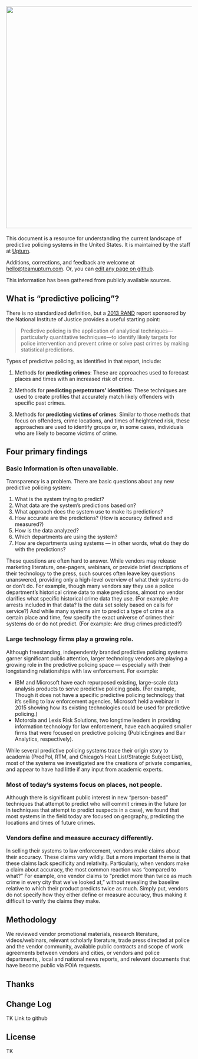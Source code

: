 # <a href='https://github.com/akbr/redux/'><img src='https://raw.githubusercontent.com/akbr/redux/master/docs/logo.png' width='600px'></a>

This document is a resource for understanding the current landscape of predictive policing systems in the United States. It is maintained by the staff at [Upturn](https://teamupturn.com).

Additions, corrections, and feedback are welcome at [hello@teamupturn.com](hello@teamupturn.com). Or, you can [edit any page on github](https://github.com/).

This information has been gathered from publicly available sources.

## What is “predictive policing”?

There is no standardized definition, but a [2013 RAND](https://www.rand.org/content/dam/rand/pubs/research_reports/RR200/RR233/RAND_RR233.pdf) report sponsored by the National Institute of Justice provides a useful starting point:

> Predictive policing is the application of analytical techniques—particularly quantitative techniques—to identify likely targets for police intervention and prevent crime or solve past crimes by making statistical predictions.

Types of predictive policing, as identified in that report, include:

1. Methods for **predicting crimes**: These are approaches used to forecast places and times with an increased risk of crime.

2. Methods for **predicting perpetrators’ identities**: These techniques are used to create profiles that accurately match likely offenders with specific past crimes.

3. Methods for **predicting victims of crimes**: Similar to those methods that focus on offenders, crime locations, and times of heightened risk, these approaches are used to identify groups or, in some cases, individuals who are likely to become victims of crime.

## Four primary findings

### Basic Information is often unavailable.

Transparency is a problem. There are basic questions about any new predictive policing system:

1. What is the system trying to predict?
2. What data are the system’s predictions based on?
3. What approach does the system use to make its predictions?
4. How accurate are the predictions? (How is accuracy defined and measured?)
5. How is the data analyzed?
6. Which departments are using the system?
7. How are departments using systems — in other words, what do they do with the predictions?

These questions are often hard to answer. While vendors may release marketing literature, one-pagers,  webinars, or provide brief descriptions of their technology to the press, such sources often leave key questions unanswered, providing only a high-level overview of what their systems do or don’t do. For example, though many vendors say they use a police department’s historical crime data to make predictions, almost no vendor clarifies what specific historical crime data they use. (For example: Are arrests included in that data? Is the data set solely based on calls for service?) And while many systems aim to predict a type of crime at a certain place and time, few specify the exact universe of crimes their systems do or do not predict. (For example: Are drug crimes predicted?)

### Large technology firms play a growing role.

Although freestanding, independently branded predictive policing systems garner significant public attention, larger technology vendors are playing a growing role in the predictive policing space — especially with their longstanding relationships with law enforcement. For example:

* IBM and Microsoft have each repurposed existing, large-scale data analysis products to serve predictive policing goals. (For example, Though it does not have a specific predictive policing technology that it’s selling to law enforcement agencies, Microsoft held a webinar in 2015 showing how its existing technologies could be used for predictive policing.)
* Motorola and Lexis Risk Solutions, two longtime leaders in providing information technology for law enforcement, have each acquired smaller firms that were focused on predictive policing (PublicEngines and Bair Analytics, respectively).

While several predictive policing systems trace their origin story to academia (PredPol, RTM, and Chicago’s Heat List/Strategic Subject List), most of the systems we investigated are the creations of private companies, and appear to have had little if any input from academic experts.

### Most of today’s systems focus on places, not people.

Although there is significant public interest in new “person-based” techniques that attempt to predict who will commit crimes in the future (or in techniques that attempt to predict suspects in a case), we found that most systems in the field today are focused on geography, predicting the locations and times of future crimes.

### Vendors define and measure accuracy differently.

In selling their systems to law enforcement, vendors make claims about their accuracy. These claims vary wildly. But a more important theme is that these claims lack specificity and relativity. Particularly, when vendors make a claim about accuracy, the most common reaction was “compared to what?” For example, one vendor claims to “predict more than twice as much crime in every city that we’ve looked at,” without revealing the baseline relative to which their product predicts twice as much. Simply put, vendors do not specify how they either define or measure accuracy, thus making it difficult to verify the claims they make.

## Methodology

We reviewed vendor promotional materials, research literature, videos/webinars, relevant scholarly literature, trade press directed at police and the vendor community, available public contracts and scope of work agreements between vendors and cities, or vendors and police departments,, local and national news reports, and relevant documents that have become public via FOIA requests.

## Thanks

## Change Log

TK Link to github

## License

TK